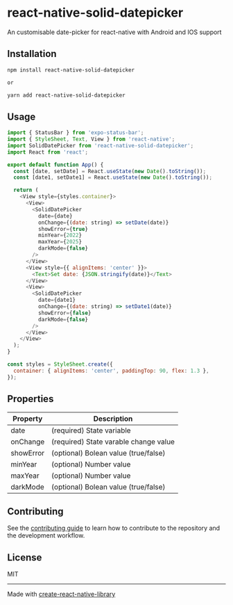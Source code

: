 # react-native-solid-datepicker

An customisable date-picker for react-native with Android and IOS support

## Installation

```sh
npm install react-native-solid-datepicker

or

yarn add react-native-solid-datepicker
```

## Usage

```js
import { StatusBar } from 'expo-status-bar';
import { StyleSheet, Text, View } from 'react-native';
import SolidDatePicker from 'react-native-solid-datepicker';
import React from 'react';

export default function App() {
  const [date, setDate] = React.useState(new Date().toString());
  const [date1, setDate1] = React.useState(new Date().toString());

  return (
    <View style={styles.container}>
      <View>
        <SolidDatePicker
          date={date}
          onChange={(date: string) => setDate(date)}
          showError={true}
          minYear={2022}
          maxYear={2025}
          darkMode={false}
        />
      </View>
      <View style={{ alignItems: 'center' }}>
        <Text>Set date: {JSON.stringify(date)}</Text>
      </View>
      <View>
        <SolidDatePicker
          date={date1}
          onChange={(date: string) => setDate1(date)}
          showError={false}
          darkMode={false}
        />
      </View>
    </View>
  );
}

const styles = StyleSheet.create({
  container: { alignItems: 'center', paddingTop: 90, flex: 1.3 },
});
```

## Properties

| Property  | Description                           |
| --------- | ------------------------------------- |
| date      | (required) State variable             |
| onChange  | (required) State varable change value |
| showError | (optional) Bolean value (true/false)  |
| minYear   | (optional) Number value               |
| maxYear   | (optional) Number value               |
| darkMode  | (optional) Bolean value (true/false)  |

## Contributing

See the [contributing guide](CONTRIBUTING.md) to learn how to contribute to the repository and the development workflow.

## License

MIT

---

Made with [create-react-native-library](https://github.com/callstack/react-native-builder-bob)

